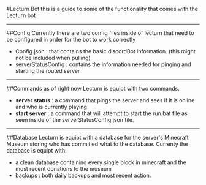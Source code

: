 #Lecturn Bot
this is a guide to some of the functionality that comes with the Lecturn bot

----
##Config
Currently there are two config files inside of lecturn that need to be configured in order for the bot to work correctly
- Config.json : that contains the basic discordBot information. (this might not be included when pulling)
- serverStatusConfig : contains the information needed for pinging and starting the routed server




----

##Commands
as of right now Lecturn is equipt with two commands.
- **server status** : a command that pings the server and sees if it is online and who is currently playing
- **start server** : a command that will attempt to start the run.bat file as seen inside of the serverStatusConfig.json file.

----

##Database
Lecturn is equipt with a database for the server's Minecraft Museum storing who has commitied what to the database. Currenty the database is equipt with: 
- a clean database containing every single block in minecraft and the most recent donations to the museum
- backups : both daily backups and most recent action.